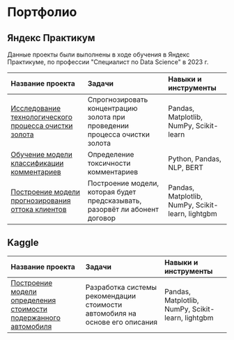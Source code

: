 # Портфолио

## Яндекс Практикум

Данные проекты были выполнены в ходе обучения в Яндекс Практикуме, по профессии "Специалист по Data Science" в 2023 г.

| Название проекта | Задачи | Навыки и инструменты | 
| :---------------------- | :---------------------- | :---------------------- |
| [Исследование технологического процесса очистки золота](gold-industry) | Спрогнозировать концентрацию золота при проведении процесса очистки золота | Pandas, Matplotlib, NumPy, Scikit-learn |
| [Обучение модели классификации комментариев](toxic-comments) | Определение токсичности комментариев | Python, Pandas, NLP, BERT |
| [Построение модели прогнозирования оттока клиентов](telecom) | Построение модели, которая будет предсказывать, разорвёт ли абонент договор | Pandas, Matplotlib, NumPy, Scikit-learn, lightgbm |

## Kaggle

| Название проекта | Задачи | Навыки и инструменты | 
| :---------------------- | :---------------------- | :---------------------- |
| [Построение модели определения стоимости подержанного автомобиля](used-cars) | Разработка системы рекомендации стоимости автомобиля на основе его описания | Pandas, Matplotlib, NumPy, Scikit-learn, lightgbm |
